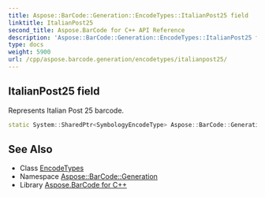 ```yaml
---
title: Aspose::BarCode::Generation::EncodeTypes::ItalianPost25 field
linktitle: ItalianPost25
second_title: Aspose.BarCode for C++ API Reference
description: 'Aspose::BarCode::Generation::EncodeTypes::ItalianPost25 field. Represents Italian Post 25 barcode in C++.'
type: docs
weight: 5900
url: /cpp/aspose.barcode.generation/encodetypes/italianpost25/
---
```

## ItalianPost25 field


Represents Italian Post 25 barcode.

```cpp
static System::SharedPtr<SymbologyEncodeType> Aspose::BarCode::Generation::EncodeTypes::ItalianPost25
```

## See Also

* Class [EncodeTypes](../)
* Namespace [Aspose::BarCode::Generation](../../)
* Library [Aspose.BarCode for C++](../../../)
